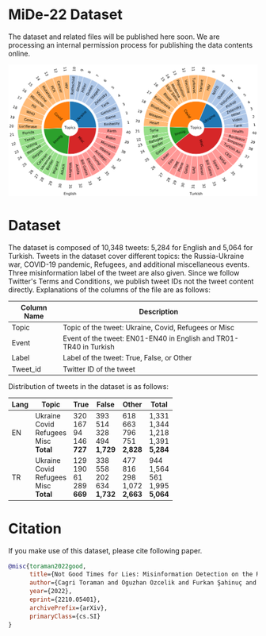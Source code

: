 # MiDe-22 Dataset

The dataset and related files will be published here soon. We are processing an internal permission process for publishing the data contents online.

![Screenshot](img/composition_combined.png)

# Dataset
The dataset is composed of 10,348 tweets: 5,284 for English and 5,064 for Turkish. Tweets in the dataset cover different topics: the Russia-Ukraine war, COVID-19 pandemic, Refugees, and additional miscellaneous events. Three misinformation label of the tweet are also given. Since we follow Twitter's Terms and Conditions, we publish tweet IDs not the tweet content directly. Explanations of the columns of the file are as follows:

| Column Name  | Description |
| ------------- | ------------- |
| Topic | Topic of the tweet: Ukraine, Covid, Refugees or Misc |
| Event | Event of the tweet: EN01-EN40 in English and TR01-TR40 in Turkish |
| Label | Label of the tweet: True, False, or Other|
| Tweet_id | Twitter ID of the tweet|

Distribution of tweets in the dataset is as follows:

| Lang | Topic | True | False | Other | Total |
|----------|----------|----------|----------|----------|----------|
| EN | Ukraine<br>Covid<br>Refugees<br>Misc<br><b>Total</b> | 320<br>167<br>94<br>146<br><b>727</b> | 393<br>514<br>328<br>494<br><b>1,729 | 618<br>663<br>796<br>751<br><b>2,828 | 1,331<br>1,344<br>1,218<br>1,391<br><b>5,284
| TR | Ukraine<br>Covid<br>Refugees<br>Misc<br><b>Total</b> | 129<br>190<br>61<br>289<br><b>669 | 338<br>558<br>202<br>634<br><b>1,732 | 477<br>816<br>298<br>1,072<br><b>2,663 | 944<br>1,564<br>561<br>1,995<br><b>5,064


# Citation
If you make use of this dataset, please cite following paper.

```bibtex
@misc{toraman2022good,
      title={Not Good Times for Lies: Misinformation Detection on the Russia-Ukraine War, COVID-19, and Refugees},
      author={Cagri Toraman and Oguzhan Ozcelik and Furkan Şahinuç and Fazli Can},
      year={2022},
      eprint={2210.05401},
      archivePrefix={arXiv},
      primaryClass={cs.SI}
}
```
